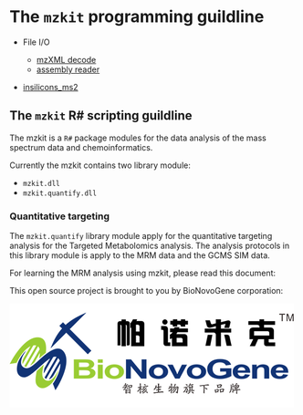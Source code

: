 # The ``mzkit`` programming guildline

+ File I/O
  + [mzXML decode](mzXML.md)
  + [assembly reader](assembly/README.md)

+ [insilicons_ms2](insilicons/insilicons_ms2.md)

## The ``mzkit`` R# scripting guildline

The mzkit is a ``R#`` package modules for the data analysis of the mass spectrum data and chemoinformatics.

Currently the mzkit contains two library module:

+ ``mzkit.dll``
+ ``mzkit.quantify.dll``

### Quantitative targeting

The ``mzkit.quantify`` library module apply for the quantitative targeting analysis for the Targeted Metabolomics analysis. The analysis protocols in this library module is apply to the MRM data and the GCMS SIM data.

For learning the MRM analysis using mzkit, please read this document: 



This open source project is brought to you by BioNovoGene corporation:

[![BioNovoGene](BioNovoGene.png)](http://www.bionovogene.com/)